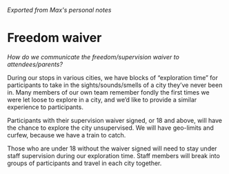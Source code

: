 _Exported from Max's personal notes_

# Freedom waiver

_How do we communicate the freedom/supervision waiver to attendees/parents?_

During our stops in various cities, we have blocks of “exploration time” for participants to take in the sights/sounds/smells of a city they’ve never been in. Many members of our own team remember fondly the first times we were let loose to explore in a city, and we’d like to provide a similar experience to participants.

Participants with their supervision waiver signed, or 18 and above, will have the chance to explore the city unsupervised. We will have geo-limits and curfew, because we have a train to catch.

Those who are under 18 without the waiver signed will need to stay under staff supervision during our exploration time. Staff members will break into groups of participants and travel in each city together.